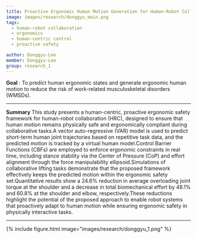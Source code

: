 ```yaml
---
title: Proactive Ergonomic Human Motion Generation for Human-Robot Collaboration
image: images/research/donggyu_main.png
tags:
  - human-robot collaboration
  - ergonomics
  - human-centric control
  - proactive safety

author: Donggyu-Lee
member: Donggyu-Lee
group: research_1
---
```

**Goal** :  To predict human ergonomic states and generate ergonomic human motion to reduce the risk of work-related musculoskeletal disorders (WMSDs).

***

**Summary**
This study presents a human-centric, proactive ergonomic safety framework for human-robot collaboration (HRC), designed to ensure that human motion remains physically safe and ergonomically compliant during collaborative tasks.A vector auto-regressive (VAR) model is used to predict short-term human joint trajectories based on repetitive task data, and the predicted motion is tracked by a virtual human model.Control Barrier Functions (CBFs) are employed to enforce ergonomic constraints in real time, including stance stability via the Center of Pressure (CoP) and effort alignment through the force manipulability ellipsoid.Simulations of collaborative lifting tasks demonstrate that the proposed framework effectively keeps the predicted motion within the ergonomic safety set.Quantitative results show a 24.6% reduction in average overloading joint torque at the shoulder and a decrease in total biomechanical effort by 48.1% and 60.8% at the shoulder and elbow, respectively.These reductions highlight the potential of the proposed approach to enable robot systems that proactively adapt to human motion while ensuring ergonomic safety in physically interactive tasks.

***

{%
  include figure.html
  image="images/research/donggyu_1.png"
%}
